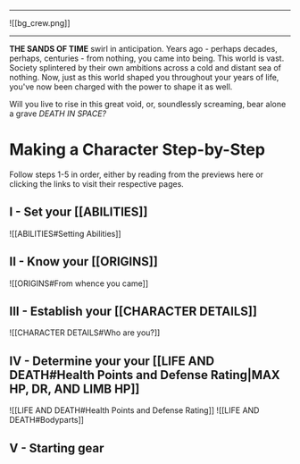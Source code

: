 
--- 

![[bg_crew.png]]

--- 

**THE SANDS OF TIME** swirl in anticipation. Years ago - perhaps decades, perhaps, centuries - from nothing, you came into being. This world is vast. Society splintered by their own ambitions across a cold and distant sea of nothing. Now, just as this world shaped you throughout your years of life, you've now been charged with the power to shape it as well.

Will you live to rise in this great void, or, soundlessly screaming, bear alone a grave                                         *DEATH IN SPACE?*


# Making a Character Step-by-Step

Follow steps 1-5 in order, either by reading from the previews here or clicking the links to visit their respective pages.

## I - Set your [[ABILITIES]]
![[ABILITIES#Setting Abilities]]



## II - Know your [[ORIGINS]]
![[ORIGINS#From whence you came]]


## III - Establish your [[CHARACTER DETAILS]]
![[CHARACTER DETAILS#Who are you?]]


## IV - Determine your your [[LIFE AND DEATH#Health Points and Defense Rating|MAX HP, DR, AND LIMB HP]]
![[LIFE AND DEATH#Health Points and Defense Rating]]
![[LIFE AND DEATH#Bodyparts]]

## V - Starting gear


